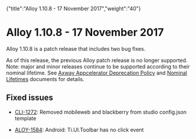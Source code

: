 {"title":"Alloy 1.10.8 - 17 November 2017","weight":"40"} 

# Alloy 1.10.8 - 17 November 2017

Alloy 1.10.8 is a patch release that includes two bug fixes.

As of this release, the previous Alloy patch release is no longer supported. Note: major and minor releases continue to be supported according to their nominal lifetime. See [Axway Appcelerator Deprecation Policy](/docs/appc/AMPLIFY_Appcelerator_Services_Overview/Axway_Appcelerator_Deprecation_Policy/) and [Nominal Lifetimes](/docs/appc/AMPLIFY_Appcelerator_Services_Overview/Axway_Appcelerator_Product_Lifecycle/#NominalLifetimes) documents for details.

## Fixed issues

*   [CLI-1272](https://jira.appcelerator.org/browse/CLI-1272): Removed mobileweb and blackberry from studio config.json template
    
*   [ALOY-1584](https://jira.appcelerator.org/browse/ALOY-1584): Android: Ti.UI.Toolbar has no click event